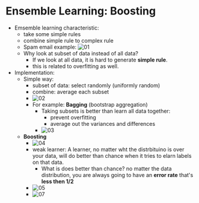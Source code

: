 # Ensemble Learning: Boosting
- Emsemble learning characteristic:
    - take some simple rules
    - combine simple rule to complex rule
    - Spam email example:
    ![01](https://raw.githubusercontent.com/suereey/ML7641_Fall2021_StudyNotes/main/Screenshot/SL5/01_ENSEMBLE.PNG)
    - Why look at subset of data instead of all data?
        - If we look at all data, it is hard to generate **simple rule**.
        - this is related to overfitting as well.
- Implementation:
    - Simple way:
        - subset of data: select randomly (uniformly random)
        - combine: average each subset
        -  ![02](https://raw.githubusercontent.com/suereey/ML7641_Fall2021_StudyNotes/main/Screenshot/SL5/02_example.PNG)
        - For example: **Bagging**  (bootstrap aggregation)
            - Taking subsets is better than learn all data together:
                - prevent overfitting
                - average out the variances and differences
            - ![03](https://raw.githubusercontent.com/suereey/ML7641_Fall2021_StudyNotes/main/Screenshot/SL5/03_example_housedata.PNG)
    - **Boosting**
        - ![04](https://raw.githubusercontent.com/suereey/ML7641_Fall2021_StudyNotes/main/Screenshot/SL5/04_bagging.PNG)
        - weak learner: A learner, no matter wht the distrbituino is over your data, will do better than chance when it tries to elarn labels on that data.  
            - What is does better than chance? no matter the data distribution, you are always going to have an **error rate** that's **less then 1/2**
        - ![05](https://raw.githubusercontent.com/suereey/ML7641_Fall2021_StudyNotes/main/Screenshot/SL5/05.PNG)
        - ![07]()
       

